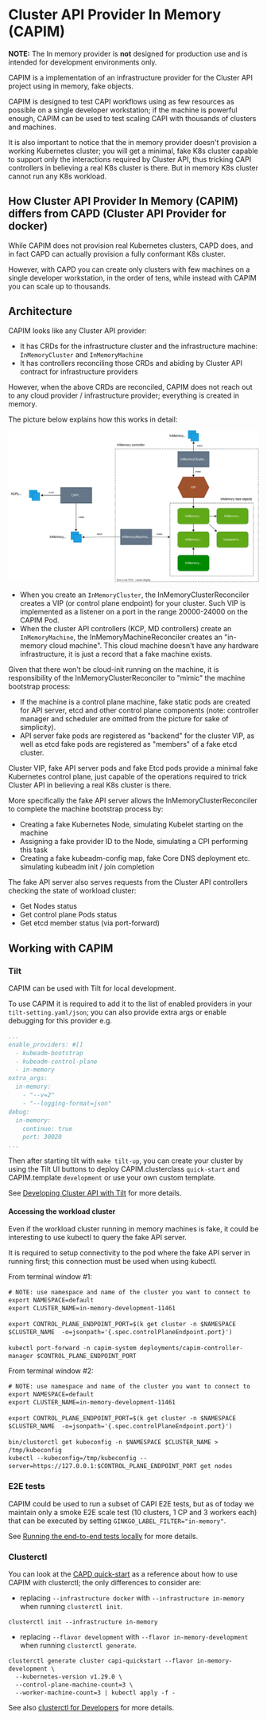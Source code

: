 # Cluster API Provider In Memory (CAPIM)

**NOTE:** The In memory provider is **not** designed for production use and is intended for development environments only.

CAPIM is a implementation of an infrastructure provider for the Cluster API project using in memory, fake objects.

CAPIM is designed to test CAPI workflows using as few resources as possible on a single developer workstation; if 
the machine is powerful enough, CAPIM can be used to test scaling CAPI with thousands of clusters and machines.

It is also important to notice that the in memory provider doesn't provision a working Kubernetes cluster; 
you will get a minimal, fake K8s cluster capable to support only the interactions required by Cluster API, thus tricking
CAPI controllers in believing a real K8s cluster is there. But in memory K8s cluster cannot run any K8s workload.

## How Cluster API Provider In Memory (CAPIM) differs from CAPD (Cluster API Provider for docker)

While CAPIM does not provision real Kubernetes clusters, CAPD does, and in fact CAPD can actually provision a fully
conformant K8s cluster.

However, with CAPD you can create only clusters with few machines on a single developer workstation, in the order of tens, 
while instead with CAPIM you can scale up to thousands.

## Architecture

CAPIM looks like any Cluster API provider:

- It has CRDs for the infrastructure cluster and the infrastructure machine: `InMemoryCluster` and `InMemoryMachine`
- It has controllers reconciling those CRDs and abiding by Cluster API contract for infrastructure providers

However, when the above CRDs are reconciled, CAPIM does not reach out to any cloud provider / infrastructure provider;
everything is created in memory.

The picture below explains how this works in detail:

![Architecture](architecture.drawio.svg)

- When you create an `InMemoryCluster`, the InMemoryClusterReconciler creates a VIP (or control plane endpoint) for your
  cluster. Such VIP is implemented as a listener on a port in the range 20000-24000 on the CAPIM Pod.
- When the cluster API controllers (KCP, MD controllers) create an `InMemoryMachine`, the InMemoryMachineReconciler creates
  an "in-memory cloud machine". This cloud machine doesn't have any hardware infrastructure, it is just a record that a
  fake machine exists.

Given that there won't be cloud-init running on the machine, it is responsibility of the InMemoryClusterReconciler to 
"mimic" the machine bootstrap process:
- If the machine is a control plane machine, fake static pods are created for API server, etcd and other control plane
  components (note: controller manager and scheduler are omitted from the picture for sake of simplicity).
- API server fake pods are registered as "backend" for the cluster VIP, as well as etcd fake pods are registered as
  "members" of a fake etcd cluster.

Cluster VIP, fake API server pods and fake Etcd pods provide a minimal fake Kubernetes control plane, just capable of the
operations required to trick Cluster API in believing a real K8s cluster is there.

More specifically the fake API server allows the InMemoryClusterReconciler to complete the machine bootstrap process by: 
- Creating a fake Kubernetes Node, simulating Kubelet starting on the machine
- Assigning a fake provider ID to the Node, simulating a CPI performing this task
- Creating a fake kubeadm-config map, fake Core DNS deployment etc. simulating kubeadm init / join completion

The fake API server also serves requests from the Cluster API controllers checking the state of workload cluster:
- Get Nodes status
- Get control plane Pods status
- Get etcd member status (via port-forward)

## Working with CAPIM

### Tilt

CAPIM can be used with Tilt for local development.

To use CAPIM it is required to add it to the list of enabled providers in your `tilt-setting.yaml/json`; you can also 
provide extra args or enable debugging for this provider e.g.

```yaml
...
enable_providers: #[]
  - kubeadm-bootstrap
  - kubeadm-control-plane
  - in-memory
extra_args:
  in-memory:
    - "--v=2"
    - "--logging-format=json"
debug:
  in-memory:
    continue: true
    port: 30020
...
```

Then after starting tilt with `make tilt-up`, you can create your cluster by using the Tilt UI buttons to deploy
CAPIM.clusterclass `quick-start` and CAPIM.template `development` or use your own custom template.

See [Developing Cluster API with Tilt](https://cluster-api.sigs.k8s.io/developer/tilt) for more details.

#### Accessing the workload cluster

Even if the workload cluster running in memory machines is fake, it could be interesting to use kubectl to
query the fake API server.

It is required to setup connectivity to the pod where the fake API server in running first;
this connection must be used when using kubectl.

From terminal window #1:

```shell
# NOTE: use namespace and name of the cluster you want to connect to
export NAMESPACE=default 
export CLUSTER_NAME=in-memory-development-11461

export CONTROL_PLANE_ENDPOINT_PORT=$(k get cluster -n $NAMESPACE $CLUSTER_NAME  -o=jsonpath='{.spec.controlPlaneEndpoint.port}')

kubectl port-forward -n capim-system deployments/capim-controller-manager $CONTROL_PLANE_ENDPOINT_PORT
```

From terminal window #2:

```shell
# NOTE: use namespace and name of the cluster you want to connect to
export NAMESPACE=default 
export CLUSTER_NAME=in-memory-development-11461

export CONTROL_PLANE_ENDPOINT_PORT=$(k get cluster -n $NAMESPACE $CLUSTER_NAME  -o=jsonpath='{.spec.controlPlaneEndpoint.port}')

bin/clusterctl get kubeconfig -n $NAMESPACE $CLUSTER_NAME > /tmp/kubeconfig
kubectl --kubeconfig=/tmp/kubeconfig --server=https://127.0.0.1:$CONTROL_PLANE_ENDPOINT_PORT get nodes
```

### E2E tests

CAPIM could be used to run a subset of CAPI E2E tests, but as of today we maintain only a smoke E2E scale test 
(10 clusters, 1 CP and 3 workers each) that can be executed by setting `GINKGO_LABEL_FILTER="in-memory"`.

See [Running the end-to-end tests locally](https://cluster-api.sigs.k8s.io/developer/testing#running-the-end-to-end-tests-locally) for more details.

### Clusterctl

You can look at the [CAPD quick-start](https://cluster-api.sigs.k8s.io/user/quick-start) 
as a reference about how to use CAPIM with clusterctl; the only differences to consider are:

- replacing `--infrastructure docker` with `--infrastructure in-memory` when running `clusterctl init`.

```shell
clusterctl init --infrastructure in-memory
```

- replacing `--flavor development` with `--flavor in-memory-development` when running `clusterctl generate`.

```shell
clusterctl generate cluster capi-quickstart --flavor in-memory-development \
  --kubernetes-version v1.29.0 \
  --control-plane-machine-count=3 \
  --worker-machine-count=3 | kubectl apply -f -
```

See also [clusterctl for Developers](https://cluster-api.sigs.k8s.io/clusterctl/developers) for more details.
